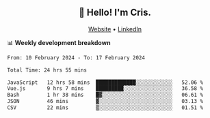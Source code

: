 
<h2 align="center">👋 Hello! I'm Cris.</h2>
<p align="center">
  <a href="https://www.criscunas.dev">Website</a> •
  <a href="https://www.linkedin.com/in/cristophercunas/">LinkedIn</a> 
</p>


📊 **Weekly development breakdown**
<!--START_SECTION:waka-->

```txt
From: 10 February 2024 - To: 17 February 2024

Total Time: 24 hrs 55 mins

JavaScript   12 hrs 58 mins  █████████████░░░░░░░░░░░░   52.06 %
Vue.js       9 hrs 7 mins    █████████░░░░░░░░░░░░░░░░   36.58 %
Bash         1 hr 38 mins    █▓░░░░░░░░░░░░░░░░░░░░░░░   06.61 %
JSON         46 mins         ▓░░░░░░░░░░░░░░░░░░░░░░░░   03.13 %
CSV          22 mins         ▒░░░░░░░░░░░░░░░░░░░░░░░░   01.51 %
```

<!--END_SECTION:waka-->
